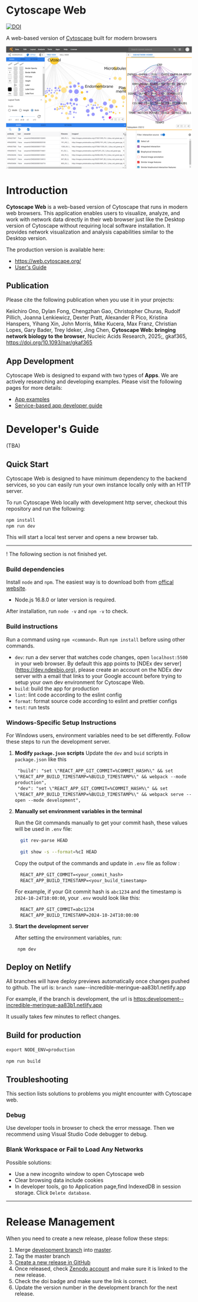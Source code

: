 # Cytoscape Web

[![DOI](https://zenodo.org/badge/538576205.svg)](https://doi.org/10.5281/zenodo.14775458)

A web-based version of [Cytoscape](https://cytoscape.org/) built for modern browsers

![Cytoscape Web Screenshot 1](docs/images/cyweb-v1-screenshot1.png)

# Introduction

**Cytoscape Web** is a web-based version of Cytoscape that runs in modern web browsers. This application enables users to visualize, analyze, and work with network data directly in their web browser just like the Desktop version of Cytoscape without requiring local software installation. It provides network visualization and analysis capabilities similar to the Desktop version.

The production version is available here:

- https://web.cytoscape.org/
- [User's Guide](https://cytoscape-web.readthedocs.io/en/latest/#)

## Publication

Please cite the following publication when you use it in your projects:

Keiichiro Ono, Dylan Fong, Chengzhan Gao, Christopher Churas, Rudolf Pillich, Joanna Lenkiewicz, Dexter Pratt, Alexander R Pico, Kristina Hanspers, Yihang Xin, John Morris, Mike Kucera, Max Franz, Christian Lopes, Gary Bader, Trey Ideker, Jing Chen, **Cytoscape Web: bringing network biology to the browser**, Nucleic Acids Research, 2025;, gkaf365, https://doi.org/10.1093/nar/gkaf365

## App Development

Cytoscape Web is designed to expand with two types of **Apps**. We are actively researching and developing examples. Please visit the following pages for more details:

- [App examples](https://github.com/cytoscape/cytoscape-web-app-examples)
- [Service-based app developer guide](<https://github.com/cytoscape/cytoscape-web/wiki/Specification-for-Service-App-in-Cytoscape-Web-(draft-v2)>)

# Developer's Guide

(TBA)

## Quick Start

Cytoscape Web is designed to have minimum dependency to the backend services,
so you can easily run your own instance locally only with an HTTP server.

To run Cytoscape Web locally with development http server, checkout this repository and run the following:

```
npm install
npm run dev
```

This will start a local test server and opens a new browser tab.

---

! The following section is not finished yet.

### Build dependencies

Install `node` and `npm`. The easiest way is to download both from [offical website](https://nodejs.org/en/).

- Node.js 16.8.0 or later version is required.

After installation, run `node -v` and `npm -v` to check.

### Build instructions

Run a command using `npm <command>`. Run `npm install` before using other commands.

- `dev`: run a dev server that watches code changes, open `localhost:5500` in your web browser. By default this app points to [NDEx dev server] (https://dev.ndexbio.org), please create an account on the NDEx dev server with a email that links to your Google account before trying to setup your own dev environment for Cytoscape Web.
- `build`: build the app for production
- `lint`: lint code according to the eslint config
- `format`: format source code according to eslint and prettier configs
- `test`: run tests

### Windows-Specific Setup Instructions

For Windows users, environment variables need to be set differently. Follow these steps to run the development server.

1.  **Modify `package.json` scripts**
    Update the `dev` and `buid` scripts in `package.json` like this

    ```
     "build": "set \"REACT_APP_GIT_COMMIT=%COMMIT_HASH%\" && set \"REACT_APP_BUILD_TIMESTAMP=%BUILD_TIMESTAMP%\" && webpack --mode production",
     "dev": "set \"REACT_APP_GIT_COMMIT=%COMMIT_HASH%\" && set \"REACT_APP_BUILD_TIMESTAMP=%BUILD_TIMESTAMP%\" && webpack serve --open --mode development",
    ```

2.  **Manually set environment variables in the terminal**

    Run the Git commands manually to get your commit hash, these values will be used in `.env` file:

    ```bash
      git rev-parse HEAD
    ```

    ```bash
      git show -s --format=%cI HEAD
    ```

    Copy the output of the commands and update in `.env` file as follow :

    ```env
      REACT_APP_GIT_COMMIT=<your_commit_hash>
      REACT_APP_BUILD_TIMESTAMP=<your_build_timestamp>
    ```

    For example, if your Git commit hash is `abc1234` and the timestamp is `2024-10-24T10:00:00`, your `.env` would look like this:

    ```env
      REACT_APP_GIT_COMMIT=abc1234
      REACT_APP_BUILD_TIMESTAMP=2024-10-24T10:00:00
    ```

3.  **Start the development server**

    After setting the environment variables, run:

    ```
     npm dev
    ```

## Deploy on Netlify

All branches will have deploy previews automatically once changes pushed to github. The url is:
`branch name`--incredible-meringue-aa83b1.netlify.app

For example, if the branch is development, the url is <https:development--incredible-meringue-aa83b1.netlify.app>

It usually takes few minutes to reflect changes.

## Build for production

`export NODE_ENV=production`

`npm run build`

## Troubleshooting

This section lists solutions to problems you might encounter with Cytoscape web.

### Debug

Use developer tools in browser to check the error message. Then we recommend using Visual Studio Code debugger to debug.

### Blank Workspace or Fail to Load Any Networks

Possible solutions:

- Use a new incognito window to open Cytoscape web
- Clear browsing data include cookies
- In developer tools, go to Application page,find IndexedDB in session storage. Click `Delete database`.

---

# Release Management

When you need to create a new release, please follow these steps:

1. Merge [development branch](https://github.com/cytoscape/cytoscape-web/tree/development) into [master](https://github.com/cytoscape/cytoscape-web/tree/master).
2. Tag the master branch
3. [Create a new release in GitHub](https://github.com/cytoscape/cytoscape-web/releases/new)
4. Once released, check [Zenodo account](https://doi.org/10.5281/zenodo.14775458) and make sure it is linked to the new release.
5. Check the doi badge and make sure the link is correct.
6. Update the version number in the development branch for the next release.
